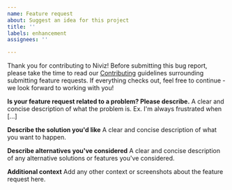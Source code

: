 ```yaml
---
name: Feature request
about: Suggest an idea for this project
title: ''
labels: enhancement
assignees: ''

---
```


Thank you for contributing to Niviz! Before submitting this bug report, please take the time to read our [Contributing](https://github.com/jerdra/niviz/blob/main/CONTRIBUTING.md) guidelines surrounding submitting feature requests. If everything checks out, feel free to continue - we look forward to working with you!

**Is your feature request related to a problem? Please describe.**
A clear and concise description of what the problem is. Ex. I'm always frustrated when [...]

**Describe the solution you'd like**
A clear and concise description of what you want to happen.

**Describe alternatives you've considered**
A clear and concise description of any alternative solutions or features you've considered.

**Additional context**
Add any other context or screenshots about the feature request here.
